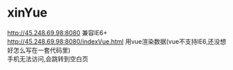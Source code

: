 # xinYue
http://45.248.69.98:8080 兼容IE6+<br>
http://45.248.69.98:8080/indexVue.html 用vue渲染数据(vue不支持IE6,还没想好怎么写在一套代码里)<br>
手机无法访问,会跳转到空白页

